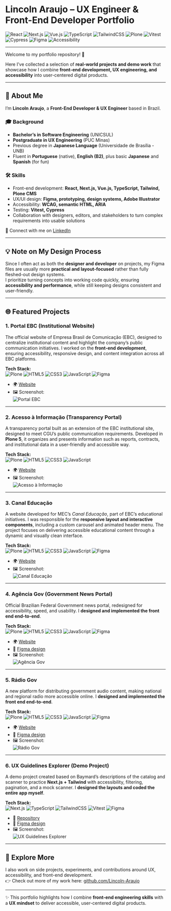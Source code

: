 # Lincoln Araujo – UX Engineer & Front-End Developer Portfolio  

![React](https://img.shields.io/badge/React-18-61DAFB?logo=react&logoColor=black&style=for-the-badge)
![Next.js](https://img.shields.io/badge/Next.js-15-000000?logo=nextdotjs&logoColor=white&style=for-the-badge)
![Vue.js](https://img.shields.io/badge/Vue.js-3-4FC08D?logo=vue.js&logoColor=white&style=for-the-badge)
![TypeScript](https://img.shields.io/badge/TypeScript-5-3178C6?logo=typescript&logoColor=white&style=for-the-badge)
![TailwindCSS](https://img.shields.io/badge/TailwindCSS-3-38B2AC?logo=tailwindcss&logoColor=white&style=for-the-badge)
![Plone](https://img.shields.io/badge/Plone-CMS-004B7C?logo=plone&logoColor=white&style=for-the-badge)
![Vitest](https://img.shields.io/badge/Tested_with-Vitest-6E9F18?logo=vitest&logoColor=white&style=for-the-badge)
![Cypress](https://img.shields.io/badge/Testing-Cypress-17202C?logo=cypress&logoColor=white&style=for-the-badge)
![Figma](https://img.shields.io/badge/Design-Figma-F24E1E?logo=figma&logoColor=white&style=for-the-badge)
![Accessibility](https://img.shields.io/badge/Accessibility-WCAG2.1-0A66C2?style=for-the-badge)

---

Welcome to my portfolio repository! 👋  

Here I’ve collected a selection of **real-world projects and demo work** that showcase how I combine **front-end development, UX engineering, and accessibility** into user-centered digital products.  

---

## 👋 About Me  

I’m **Lincoln Araujo**, a **Front-End Developer & UX Engineer** based in Brazil.  

### 🎓 Background  
- **Bachelor’s in Software Engineering** (UNICSUL)
- **Postgraduate in UX Engineering** (PUC Minas)  
- Previous degree in **Japanese Language** (Universidade de Brasília - UNB) 
- Fluent in **Portuguese** (native), **English (B2)**, plus basic **Japanese** and **Spanish**  (for fun)

### 🛠 Skills  
- Front-end development: **React, Next.js, Vue.js, TypeScript, Tailwind, Plone CMS**  
- UX/UI design: **Figma, prototyping, design systems, Adobe Illustrator**  
- Accessibility: **WCAG, semantic HTML, ARIA**  
- Testing: **Vitest, Cypress**  
- Collaboration with designers, editors, and stakeholders to turn complex requirements into usable solutions  

🔗 Connect with me on [LinkedIn](https://www.linkedin.com/in/lincolnaraujo/)

---

## 💡 Note on My Design Process  

Since I often act as both the **designer and developer** on projects, my Figma files are usually more **practical and layout-focused** rather than fully fleshed-out design systems.  
I prioritize turning concepts into working code quickly, ensuring **accessibility and performance**, while still keeping designs consistent and user-friendly.  

---

## 🌐 Featured Projects  

### 1. Portal EBC (Institutional Website)  
The official website of Empresa Brasil de Comunicação (EBC), designed to centralize institutional content and highlight the company’s public communication initiatives. I worked on the **front-end development**, ensuring accessibility, responsive design, and content integration across all EBC platforms.  

**Tech Stack:**  
![Plone](https://img.shields.io/badge/Plone-5-004B7C?logo=plone&logoColor=white&style=flat)
![HTML5](https://img.shields.io/badge/HTML5-E34F26?logo=html5&logoColor=white&style=flat)
![CSS3](https://img.shields.io/badge/CSS3-1572B6?logo=css3&logoColor=white&style=flat)
![JavaScript](https://img.shields.io/badge/JavaScript-ES6+-F7DF1E?logo=javascript&logoColor=black&style=flat)
![Figma](https://img.shields.io/badge/Design-Figma-F24E1E?logo=figma&logoColor=white&style=flat)

- 🌍 [Website](https://ebc.com.br)  
- 🖼 Screenshot:  
  ![Portal EBC](./public/screenshots/portalebc.png)  

---

### 2. Acesso à Informação (Transparency Portal)  
A transparency portal built as an extension of the EBC institutional site, designed to meet CGU’s public communication requirements. Developed in **Plone 5**, it organizes and presents information such as reports, contracts, and institutional data in a user-friendly and accessible way.  

**Tech Stack:**  
![Plone](https://img.shields.io/badge/Plone-5-004B7C?logo=plone&logoColor=white&style=flat)
![HTML5](https://img.shields.io/badge/HTML5-E34F26?logo=html5&logoColor=white&style=flat)
![CSS3](https://img.shields.io/badge/CSS3-1572B6?logo=css3&logoColor=white&style=flat)
![JavaScript](https://img.shields.io/badge/JavaScript-ES6+-F7DF1E?logo=javascript&logoColor=black&style=flat)

- 🌍 [Website](https://acessoainformacao.ebc.com.br/)  
- 🖼 Screenshot:  
  ![Acesso à Informação](./public/screenshots/acessoainformacao.png)  

---

### 3. Canal Educação  
A website developed for MEC’s *Canal Educação*, part of EBC’s educational initiatives. I was responsible for the **responsive layout and interactive components**, including a custom carousel and animated header menu. The project focuses on delivering accessible educational content through a dynamic and visually clean interface.  

**Tech Stack:**  
![Plone](https://img.shields.io/badge/Plone-5-004B7C?logo=plone&logoColor=white&style=flat)
![HTML5](https://img.shields.io/badge/HTML5-E34F26?logo=html5&logoColor=white&style=flat)
![CSS3](https://img.shields.io/badge/CSS3-1572B6?logo=css3&logoColor=white&style=flat)
![JavaScript](https://img.shields.io/badge/JavaScript-ES6+-F7DF1E?logo=javascript&logoColor=black&style=flat)
![Figma](https://img.shields.io/badge/Design-Figma-F24E1E?logo=figma&logoColor=white&style=flat)

- 🌍 [Website](https://canaleducacao.ebc.com.br)  
- 🖼 Screenshot:  
  ![Canal Educação](./public/screenshots/canaleducacao.png)  

---

### 4. Agência Gov (Government News Portal)  
Official Brazilian Federal Government news portal, redesigned for accessibility, speed, and usability. I **designed and implemented the front end end-to-end**.  

**Tech Stack:**  
![Plone](https://img.shields.io/badge/Plone-CMS-004B7C?logo=plone&logoColor=white&style=flat)
![HTML5](https://img.shields.io/badge/HTML5-E34F26?logo=html5&logoColor=white&style=flat)
![CSS3](https://img.shields.io/badge/CSS3-1572B6?logo=css3&logoColor=white&style=flat)
![JavaScript](https://img.shields.io/badge/JavaScript-ES6+-F7DF1E?logo=javascript&logoColor=black&style=flat)
![Figma](https://img.shields.io/badge/Design-Figma-F24E1E?logo=figma&logoColor=white&style=flat)

- 🌍 [Website](https://agenciagov.ebc.com.br)  
- 🎨 [Figma design](https://www.figma.com/design/TGeswzQ7m1L4wQFX27afpe/Agencia-Gov-2.0?node-id=0-1&t=4Ll4zzGLD9l6HcdS-1)  
- 🖼 Screenshot:  
  ![Agência Gov](./public/screenshots/agenciagov.png)  

---

### 5. Rádio Gov  
A new platform for distributing government audio content, making national and regional radio more accessible online. I **designed and implemented the front end end-to-end**.  

**Tech Stack:**  
![Plone](https://img.shields.io/badge/Plone-CMS-004B7C?logo=plone&logoColor=white&style=flat)
![HTML5](https://img.shields.io/badge/HTML5-E34F26?logo=html5&logoColor=white&style=flat)
![CSS3](https://img.shields.io/badge/CSS3-1572B6?logo=css3&logoColor=white&style=flat)
![JavaScript](https://img.shields.io/badge/JavaScript-ES6+-F7DF1E?logo=javascript&logoColor=black&style=flat)
![Figma](https://img.shields.io/badge/Design-Figma-F24E1E?logo=figma&logoColor=white&style=flat)

- 🌍 [Website](https://radiogov.ebc.com.br)  
- 🎨 [Figma design](https://www.figma.com/design/YsFU9e72tqjfSy8ZQpjYW7/r%C3%A1dio-gov?node-id=679-567&t=4Ll4zzGLD9l6HcdS-1)  
- 🖼 Screenshot:  
  ![Rádio Gov](./public/screenshots/radiogov.png)  

---

### 6. UX Guidelines Explorer (Demo Project)  
A demo project created based on Baymard’s descriptions of the catalog and scanner to practice **Next.js + Tailwind** with accessibility, filtering, pagination, and a mock scanner. I **designed the layouts and coded the entire app myself**.  

**Tech Stack:**  
![Next.js](https://img.shields.io/badge/Next.js-15-000000?logo=nextdotjs&logoColor=white&style=flat)
![TypeScript](https://img.shields.io/badge/TypeScript-5-3178C6?logo=typescript&logoColor=white&style=flat)
![TailwindCSS](https://img.shields.io/badge/TailwindCSS-3-38B2AC?logo=tailwindcss&logoColor=white&style=flat)
![Vitest](https://img.shields.io/badge/Tested_with-Vitest-6E9F18?logo=vitest&logoColor=white&style=flat)
![Figma](https://img.shields.io/badge/Design-Figma-F24E1E?logo=figma&logoColor=white&style=flat)

- 📂 [Repository](https://github.com/Lincoln-Araujo/ux-guideline-explorer)  
- 🎨 [Figma design](https://www.figma.com/design/CTVrm4cm13PwE2LLFPyXcG/UX-Guidelines-Explorer?node-id=0-1&t=4Ll4zzGLD9l6HcdS-1)  
- 🖼 Screenshot:  
  ![UX Guidelines Explorer](./public/screenshots/ux-guidelines-explorer.png)  

---

## 🔎 Explore More  

I also work on side projects, experiments, and contributions around UX, accessibility, and front-end development.  
👉 Check out more of my work here: [github.com/Lincoln-Araujo](https://github.com/Lincoln-Araujo?tab=repositories)

---

✨ This portfolio highlights how I combine **front-end engineering skills** with a **UX mindset** to deliver accessible, user-centered digital products.  
